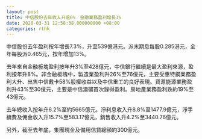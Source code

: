 ```yaml
---
layout: post
title: 中信股份去年收入升逾6%　金融業務盈利增長3%
date: 2020-03-31 12:58:38.000000000 +08:00
categories: rthk
---
```


中信股份去年盈利按年增長7.3%，升至539億港元。派末期息每股0.285港元，全年每股派0.465元，按年增加13%。

去年來自金融板塊盈利按年升3%至428億元，中信銀行繼續是最大盈利來源，盈利按年升8%。非金融板塊中，製造業盈利升26%至76億元，主要受惠特鋼業務盈利大升、出售中信戴卡58%股權收益以及中信重工的良好表現。資源能源業務盈利升43%至30億元，主要是中信澳礦首次錄得盈利。房地產業務盈利跌約19%至43億元。

去年總收入按年升6.2%至約5665億元。淨利息收入升8.8%至1477.9億元，淨手續費及佣金收入升15.7%至583.17億元，銷售收入升4.2%至3440.76億元。

另外，截至去年底，集團現金及備用信貸總額約300億元。
